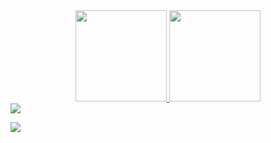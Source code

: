  
 <div align="center">
  <a href="https://github.com/wbeize">
  <img height="146em" src="https://github-readme-stats.vercel.app/api?username=wbeize&show_icons=true&theme=dracula&include_all_commits=true&count_private=true"/>
  <img height="146em" src="https://github-readme-stats.vercel.app/api/top-langs/?username=wbeize&layout=compact&langs_count=7&theme=dracula"/>
</div>

<div>
    <a href="https://www.linkedin.com/in/tairax" target="_blank"><img src="https://cdn.jsdelivr.net/gh/devicons/devicon/icons/linkedin/linkedin-plain-wordmark.svg" target="_blank"></a> 
    
  <a href="https://www.linkedin.com/in/tairax" target="_blank"><img src="https://cdn.jsdelivr.net/gh/devicons/devicon/icons/linkedin/linkedin-plain-wordmark.svg" target="_blank"></a> 
</div>

